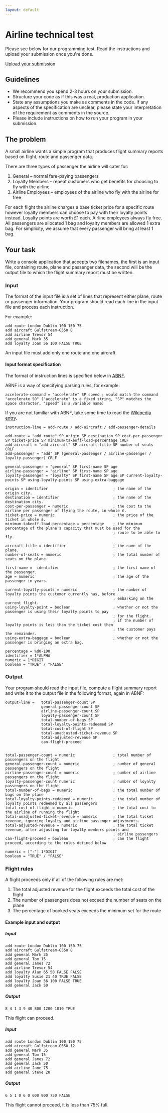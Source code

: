 ```yaml
---
layout: default
---
```


# Airline technical test

Please see below for our programming test. Read the instructions and upload your submission once you're done.

<a href="#" class="button">Upload your submission</a>

## Guidelines

- We recommend you spend 2-3 hours on your submission.
- Structure your code as if this was a real, production application.
- State any assumptions you make as comments in the code. If any aspects of the specification are unclear, please state your interpretation of the requirement as comments in the source.
- Please include instructions on how to run your program in your submission.

## The problem

A small airline wants a simple program that produces flight summary reports based on flight, route and passenger data.

There are three types of passenger the airline will cater for:

1. General – normal fare-paying passengers
2. Loyalty Members – repeat customers who get benefits for choosing to fly with the airline
3. Airline Employees – employees of the airline who fly with the airline for free

For each flight the airline charges a base ticket price for a specific route however loyalty members can choose to pay with their loyalty points instead. Loyalty points are worth £1 each. Airline employees always fly free. All passengers are allocated 1 bag and loyalty members are allowed 1 extra bag. For simplicity, we assume that every passenger will bring at least 1 bag.

## Your task

Write a console application that accepts two filenames, the first is an input file, containing route, plane and passenger data, the second will be the output file to which the flight summary report must be written.

### Input

The format of the input file is a set of lines that represent either plane, route or passenger information. Your program should read each line in the input file and process each instruction.

For example:

```
add route London Dublin 100 150 75
add aircraft Gulfstream-G550 8
add airline Trevor 54
add general Mark 35
add loyalty Joan 56 100 FALSE TRUE
```

An input file must add only one route and one aircraft.

#### Input format specification

The format of instruction lines is specified below in [ABNF](https://en.wikipedia.org/wiki/Augmented_Backus%E2%80%93Naur_Form).

ABNF is a way of specifying parsing rules, for example:

```
accelerate-command = "accelerate" SP speed ; would match the command "accelerate 50" ("accelerate" is a fixed string, "SP" matches the space character, "speed" is a variable name)
```

If you are not familiar with ABNF, take some time to read the [Wikipedia entry](https://en.wikipedia.org/wiki/Augmented_Backus%E2%80%93Naur_Form).

```
instruction-line = add-route / add-aircraft / add-passenger-details

add-route = "add route" SP origin SP destination SP cost-per-passenger SP ticket-price SP minimum-takeoff-load-percentage CRLF
add-aircraft = "add aircraft" SP aircraft-title SP number-of-seats CRLF
add-passenger = "add" SP (general-passenger / airline-passenger / loyalty-passenger) CRLF

general-passenger = "general" SP first-name SP age
airline-passenger = "airline" SP first-name SP age
loyalty-passenger = "loyalty" SP first-name SP age SP current-loyalty-points SP using-loyalty-points SP using-extra-baggage

origin = identifier								; the name of the origin city.
destination = identifier    					; the name of the destination city.
cost-per-passenger = numeric					; the cost to the airline per passenger of flying the route, in whole £.
ticket-price = numeric							; the price of the ticket in whole £.
minimum-takeoff-load-percentage = percentage    ; the minimum percentage of the plane's capacity that must be used for the
												; route to be able to fly.

aircraft-title = identifier 					; the name of the plane.
number-of-seats = numeric						; the total number of seats on the plane.

first-name =  identifier						; the first name of the passenger.
age = numeric									; the age of the passenger in years.

current-loyalty-points = numeric				; the number of loyalty points the customer currently has, before
												; embarking on the current flight.
using-loyalty-point = boolean					; whether or not the passenger is using their loyalty points to pay
												; for the flight.
												; if the number of loyalty points is less than the ticket cost then
												; the customer pays the remainder.
using-extra-baggage	= boolean					; whether or not the passenger is bringing an extra bag.

percentage = %d0-100
identifier = 1*ALPHA
numeric = 1*DIGIT
boolean = "TRUE" / "FALSE"
```

### Output

Your program should read the input file, compute a flight summary report and write it to the output file in the following format, again in ABNF:

```
output-line =   total-passenger-count SP
                general-passenger-count SP
				airline-passenger-count SP
				loyalty-passenger-count SP
				total-number-of-bags SP
				total-loyalty-points-redeemed SP
				total-cost-of-flight SP
				total-unadjusted-ticket-revenue	SP
				total-adjusted-revenue SP
				can-flight-proceed


total-passenger-count = numeric 				; total number of passengers on the flight
general-passenger-count = numeric				; number of general passengers on the flight
airline-passenger-count = numeric				; number of airline passengers on the flight
loyalty-passenger-count numeric					; number of loyalty passengers on the flight
total-number-of-bags = numeric					; the total number of bags on the plane
total-loyalty-points-redeemed = numeric			; the total number of loyalty points redeemed by all passengers
total-cost-of-flight = numeric 					; the total cost to the airline of running the flight
total-unadjusted-ticket-revenue	= numeric		; the total ticket revenue, ignoring loyalty and airline passenger adjustments.
total-adjusted-revenue = numeric				; the total ticket revenue, after adjusting for loyalty members points and
												; airline passengers
can-flight-proceed = boolean					; can the flight proceed, according to the rules defined below

numeric = ["-"] 1*DIGIT
boolean = "TRUE" / "FALSE"
```

### Flight rules

A flight proceeds only if all of the following rules are met:

1. The total adjusted revenue for the flight exceeds the total cost of the flight
2. The number of passengers does not exceed the number of seats on the plane
3. The percentage of booked seats exceeds the minimum set for the route

#### Example input and output

##### Input
```
add route London Dublin 100 150 75
add aircraft Gulfstream-G550 8
add general Mark 35
add general Tom 15
add general James 72
add airline Trevor 54
add loyalty Alan 65 50 FALSE FALSE
add loyalty Susie 21 40 TRUE FALSE
add loyalty Joan 56 100 FALSE TRUE
add general Jack 50
```

##### Output
```
8 4 1 3 9 40 800 1200 1010 TRUE
```

This flight can proceed.

##### Input

```
add route London Dublin 100 150 75
add aircraft Gulfstream-G550 12
add general Mark 35
add general Tom 15
add general James 72
add general Jack 50
add airline Jane 75
add general Steve 20
```

##### Output

```
6 5 1 0 6 0 600 900 750 FALSE
```

This flight cannot proceed, it is less than 75% full.
